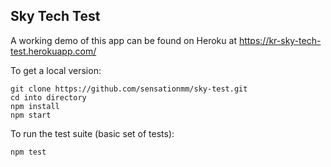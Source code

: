 ## Sky Tech Test

A working demo of this app can be found on Heroku at https://kr-sky-tech-test.herokuapp.com/

To get a local version:
```
git clone https://github.com/sensationmm/sky-test.git
cd into directory
npm install
npm start
```

To run the test suite (basic set of tests):
```
npm test
```